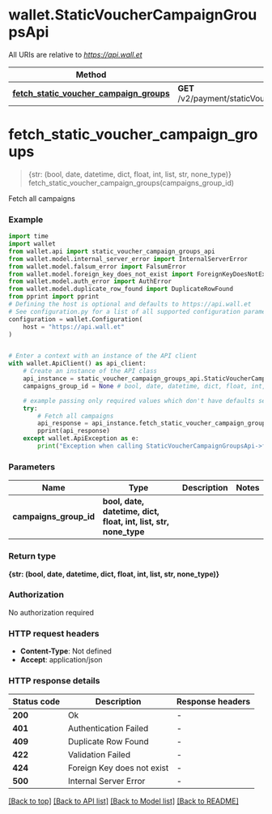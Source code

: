 # wallet.StaticVoucherCampaignGroupsApi

All URIs are relative to *https://api.wall.et*

Method | HTTP request | Description
------------- | ------------- | -------------
[**fetch_static_voucher_campaign_groups**](StaticVoucherCampaignGroupsApi.md#fetch_static_voucher_campaign_groups) | **GET** /v2/payment/staticVoucherCampaignGroups/campaigns/{campaignsGroupID} | Fetch all campaigns


# **fetch_static_voucher_campaign_groups**
> {str: (bool, date, datetime, dict, float, int, list, str, none_type)} fetch_static_voucher_campaign_groups(campaigns_group_id)

Fetch all campaigns

### Example


```python
import time
import wallet
from wallet.api import static_voucher_campaign_groups_api
from wallet.model.internal_server_error import InternalServerError
from wallet.model.falsum_error import FalsumError
from wallet.model.foreign_key_does_not_exist import ForeignKeyDoesNotExist
from wallet.model.auth_error import AuthError
from wallet.model.duplicate_row_found import DuplicateRowFound
from pprint import pprint
# Defining the host is optional and defaults to https://api.wall.et
# See configuration.py for a list of all supported configuration parameters.
configuration = wallet.Configuration(
    host = "https://api.wall.et"
)


# Enter a context with an instance of the API client
with wallet.ApiClient() as api_client:
    # Create an instance of the API class
    api_instance = static_voucher_campaign_groups_api.StaticVoucherCampaignGroupsApi(api_client)
    campaigns_group_id = None # bool, date, datetime, dict, float, int, list, str, none_type | 

    # example passing only required values which don't have defaults set
    try:
        # Fetch all campaigns
        api_response = api_instance.fetch_static_voucher_campaign_groups(campaigns_group_id)
        pprint(api_response)
    except wallet.ApiException as e:
        print("Exception when calling StaticVoucherCampaignGroupsApi->fetch_static_voucher_campaign_groups: %s\n" % e)
```


### Parameters

Name | Type | Description  | Notes
------------- | ------------- | ------------- | -------------
 **campaigns_group_id** | **bool, date, datetime, dict, float, int, list, str, none_type**|  |

### Return type

**{str: (bool, date, datetime, dict, float, int, list, str, none_type)}**

### Authorization

No authorization required

### HTTP request headers

 - **Content-Type**: Not defined
 - **Accept**: application/json


### HTTP response details

| Status code | Description | Response headers |
|-------------|-------------|------------------|
**200** | Ok |  -  |
**401** | Authentication Failed |  -  |
**409** | Duplicate Row Found |  -  |
**422** | Validation Failed |  -  |
**424** | Foreign Key does not exist |  -  |
**500** | Internal Server Error |  -  |

[[Back to top]](#) [[Back to API list]](../README.md#documentation-for-api-endpoints) [[Back to Model list]](../README.md#documentation-for-models) [[Back to README]](../README.md)

